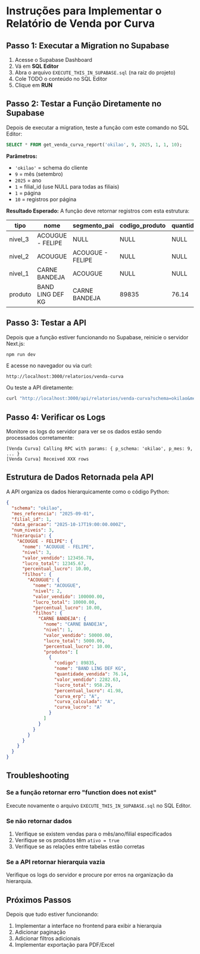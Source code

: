 # Instruções para Implementar o Relatório de Venda por Curva

## Passo 1: Executar a Migration no Supabase

1. Acesse o Supabase Dashboard
2. Vá em **SQL Editor**
3. Abra o arquivo `EXECUTE_THIS_IN_SUPABASE.sql` (na raiz do projeto)
4. Cole TODO o conteúdo no SQL Editor
5. Clique em **RUN**

## Passo 2: Testar a Função Diretamente no Supabase

Depois de executar a migration, teste a função com este comando no SQL Editor:

```sql
SELECT * FROM get_venda_curva_report('okilao', 9, 2025, 1, 1, 10);
```

**Parâmetros:**
- `'okilao'` = schema do cliente
- `9` = mês (setembro)
- `2025` = ano
- `1` = filial_id (use NULL para todas as filiais)
- `1` = página
- `10` = registros por página

**Resultado Esperado:**
A função deve retornar registros com esta estrutura:

| tipo | nome | segmento_pai | codigo_produto | quantidade_vendida | valor_vendido | lucro_total | percentual_lucro | curva_erp | curva_calculada | curva_lucro |
|------|------|--------------|----------------|-------------------|---------------|-------------|------------------|-----------|-----------------|-------------|
| nivel_3 | ACOUGUE - FELIPE | NULL | NULL | NULL | 123456.78 | 12345.67 | 10.00 | NULL | NULL | NULL |
| nivel_2 | ACOUGUE | ACOUGUE - FELIPE | NULL | NULL | 100000.00 | 10000.00 | 10.00 | NULL | NULL | NULL |
| nivel_1 | CARNE BANDEJA | ACOUGUE | NULL | NULL | 50000.00 | 5000.00 | 10.00 | NULL | NULL | NULL |
| produto | BAND LING DEF KG | CARNE BANDEJA | 89835 | 76.14 | 2282.63 | 958.29 | 41.98 | A | A | A |

## Passo 3: Testar a API

Depois que a função estiver funcionando no Supabase, reinicie o servidor Next.js:

```bash
npm run dev
```

E acesse no navegador ou via curl:

```
http://localhost:3000/relatorios/venda-curva
```

Ou teste a API diretamente:

```bash
curl "http://localhost:3000/api/relatorios/venda-curva?schema=okilao&mes=9&ano=2025&filial_id=1&page=1&page_size=10"
```

## Passo 4: Verificar os Logs

Monitore os logs do servidor para ver se os dados estão sendo processados corretamente:

```
[Venda Curva] Calling RPC with params: { p_schema: 'okilao', p_mes: 9, ... }
[Venda Curva] Received XXX rows
```

## Estrutura de Dados Retornada pela API

A API organiza os dados hierarquicamente como o código Python:

```json
{
  "schema": "okilao",
  "mes_referencia": "2025-09-01",
  "filial_id": 1,
  "data_geracao": "2025-10-17T19:00:00.000Z",
  "num_niveis": 3,
  "hierarquia": {
    "ACOUGUE - FELIPE": {
      "nome": "ACOUGUE - FELIPE",
      "nivel": 3,
      "valor_vendido": 123456.78,
      "lucro_total": 12345.67,
      "percentual_lucro": 10.00,
      "filhos": {
        "ACOUGUE": {
          "nome": "ACOUGUE",
          "nivel": 2,
          "valor_vendido": 100000.00,
          "lucro_total": 10000.00,
          "percentual_lucro": 10.00,
          "filhos": {
            "CARNE BANDEJA": {
              "nome": "CARNE BANDEJA",
              "nivel": 1,
              "valor_vendido": 50000.00,
              "lucro_total": 5000.00,
              "percentual_lucro": 10.00,
              "produtos": [
                {
                  "codigo": 89835,
                  "nome": "BAND LING DEF KG",
                  "quantidade_vendida": 76.14,
                  "valor_vendido": 2282.63,
                  "lucro_total": 958.29,
                  "percentual_lucro": 41.98,
                  "curva_erp": "A",
                  "curva_calculada": "A",
                  "curva_lucro": "A"
                }
              ]
            }
          }
        }
      }
    }
  }
}
```

## Troubleshooting

### Se a função retornar erro "function does not exist"

Execute novamente o arquivo `EXECUTE_THIS_IN_SUPABASE.sql` no SQL Editor.

### Se não retornar dados

1. Verifique se existem vendas para o mês/ano/filial especificados
2. Verifique se os produtos têm `ativo = true`
3. Verifique se as relações entre tabelas estão corretas

### Se a API retornar hierarquia vazia

Verifique os logs do servidor e procure por erros na organização da hierarquia.

## Próximos Passos

Depois que tudo estiver funcionando:

1. Implementar a interface no frontend para exibir a hierarquia
2. Adicionar paginação
3. Adicionar filtros adicionais
4. Implementar exportação para PDF/Excel
